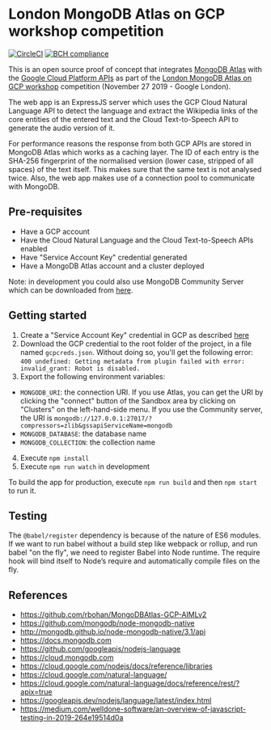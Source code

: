 # London MongoDB Atlas on GCP workshop competition

[![CircleCI](https://circleci.com/gh/simonespa/mongodb-gcp-competition.svg?style=svg)](https://circleci.com/gh/simonespa/mongodb-gcp-competition) [![BCH compliance](https://bettercodehub.com/edge/badge/simonespa/mongodb-gcp-competition?branch=master)](https://bettercodehub.com/)

This is an open source proof of concept that integrates [MongoDB Atlas](https://www.mongodb.com/cloud/atlas) with the [Google Cloud Platform APIs](https://cloud.google.com/apis) as part of the [London MongoDB Atlas on GCP workshop](https://mdbgcp.splashthat.com) competition (November 27 2019 - Google London).

The web app is an ExpressJS server which uses the GCP Cloud Natural Language API to detect the language and extract the Wikipedia links of the core entities of the entered text and the Cloud Text-to-Speech API to generate the audio version of it.

For performance reasons the response from both GCP APIs are stored in MongoDB Atlas which works as a caching layer. The ID of each entry is the SHA-256 fingerprint of the normalised version (lower case, stripped of all spaces) of the text itself. This makes sure that the same text is not analysed twice. Also, the web app makes use of a connection pool to communicate with MongoDB.

## Pre-requisites

- Have a GCP account
- Have the Cloud Natural Language and the Cloud Text-to-Speech APIs enabled
- Have "Service Account Key" credential generated
- Have a MongoDB Atlas account and a cluster deployed

Note: in development you could also use MongoDB Community Server which can be downloaded from [here](https://www.mongodb.com/download-center/community).

## Getting started

1. Create a "Service Account Key" credential in GCP as described [here](https://github.com/rbohan/MongoDBAtlas-GCP-AIMLv2/blob/master/Guides/GCPProjectAndVisionSetup.md)
2. Download the GCP credential to the root folder of the project, in a file named `gcpcreds.json`. Without doing so, you'll get the following error: `400 undefined: Getting metadata from plugin failed with error: invalid_grant: Robot is disabled.`
3. Export the following environment variables:

- `MONGODB_URI`: the connection URI. If you use Atlas, you can get the URI by clicking the "connect" button of the Sandbox area by clicking on "Clusters" on the left-hand-side menu. If you use the Community server, the URI is `mongodb://127.0.0.1:27017/?compressors=zlib&gssapiServiceName=mongodb`
- `MONGODB_DATABASE`: the database name
- `MONGODB_COLLECTION`: the collection name

4. Execute `npm install`
5. Execute `npm run watch` in development

To build the app for production, execute `npm run build` and then `npm start` to run it.

## Testing

The `@babel/register` dependency is because of the nature of ES6 modules. If we want to run babel without a build step like webpack or rollup, and run babel "on the fly", we need to register Babel into Node runtime. The require hook will bind itself to Node’s require and automatically compile files on the fly.

## References

- https://github.com/rbohan/MongoDBAtlas-GCP-AIMLv2
- https://github.com/mongodb/node-mongodb-native
- http://mongodb.github.io/node-mongodb-native/3.1/api
- https://docs.mongodb.com
- https://github.com/googleapis/nodejs-language
- https://cloud.mongodb.com
- https://cloud.google.com/nodejs/docs/reference/libraries
- https://cloud.google.com/natural-language/
- https://cloud.google.com/natural-language/docs/reference/rest/?apix=true
- https://googleapis.dev/nodejs/language/latest/index.html
- https://medium.com/welldone-software/an-overview-of-javascript-testing-in-2019-264e19514d0a
